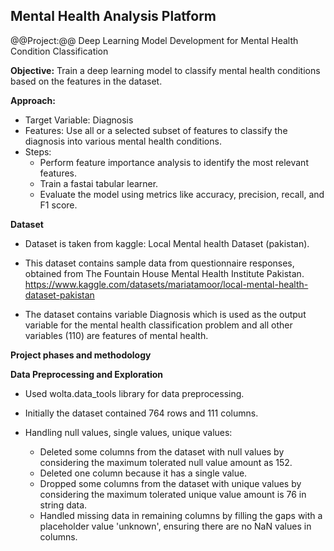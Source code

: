 ## Mental Health Analysis Platform

@@Project:@@ Deep Learning Model Development for Mental Health Condition Classification

**Objective:** Train a deep learning model to classify mental health conditions based on the features in the dataset.

**Approach:**
- Target Variable: Diagnosis
- Features: Use all or a selected subset of features to classify the diagnosis into various mental health conditions.
- Steps:
    - Perform feature importance analysis to identify the most relevant features.
    - Train a fastai tabular learner.
    - Evaluate the model using metrics like accuracy, precision, recall, and F1 score.

**Dataset**

- Dataset is taken from kaggle: Local Mental health Dataset (pakistan).
- This dataset contains sample data from questionnaire responses, obtained from The Fountain House Mental Health Institute Pakistan.
https://www.kaggle.com/datasets/mariatamoor/local-mental-health-dataset-pakistan

- The dataset contains variable Diagnosis which is used as the output variable for the mental health classification problem and all other variables (110) are features of mental health.

**Project phases and methodology**

**Data Preprocessing and Exploration**

- Used wolta.data_tools library for data preprocessing.
- Initially the dataset contained 764 rows and 111 columns.

- Handling null values, single values, unique values:
    - Deleted some columns from the dataset with null values by considering the maximum tolerated null value amount as 152.
    - Deleted one column because it has a single value.
    - Dropped some columns from the dataset with unique values by considering the maximum tolerated unique value amount is 76 in string data.
    - Handled missing data in remaining columns by filling the gaps with a placeholder value 'unknown', ensuring there are no NaN values in columns.
